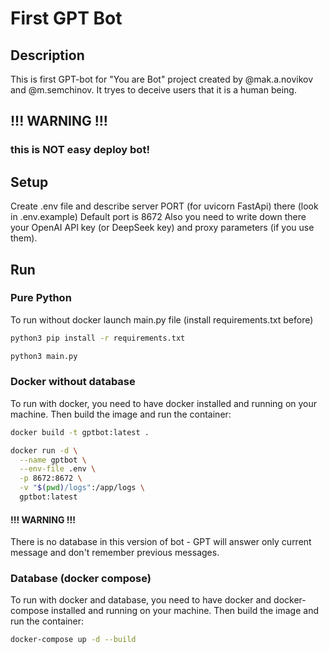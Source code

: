 # First GPT Bot


## Description
This is first GPT-bot for "You are Bot" project created by @mak.a.novikov and @m.semchinov.
It tryes to deceive users that it is a human being.


## !!! WARNING !!!

### this is NOT easy deploy bot!


## Setup

Create .env file and describe server PORT (for uvicorn FastApi) there
(look in .env.example)
Default port is 8672
Also you need to write down there your OpenAI API key (or DeepSeek key) and proxy parameters (if you use them).


## Run

### Pure Python
To run without docker launch main.py file (install requirements.txt before)

```bash
python3 pip install -r requirements.txt
```

```bash
python3 main.py
```

### Docker without database
To run with docker, you need to have docker installed and running on your machine.
Then build the image and run the container:

```bash
docker build -t gptbot:latest .
```

```bash
docker run -d \
  --name gptbot \
  --env-file .env \
  -p 8672:8672 \
  -v "$(pwd)/logs":/app/logs \
  gptbot:latest
```

#### !!! WARNING !!!
There is no database in this version of bot - GPT will answer only current message
 and don't remember previous messages.


### Database (docker compose)
To run with docker and database, you need to have docker and docker-compose installed and running on your machine.
Then build the image and run the container:

```bash
docker-compose up -d --build
```
